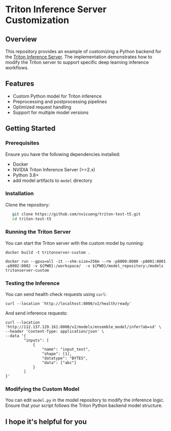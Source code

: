 # Triton Inference Server Customization

## Overview

This repository provides an example of customizing a Python backend for the [Triton Inference Server](https://github.com/triton-inference-server/server). The implementation demonstrates how to modify the Triton server to support specific deep learning inference workflows.

## Features

- Custom Python model for Triton inference
- Preprocessing and postprocessing pipelines
- Optimized request handling
- Support for multiple model versions

## Getting Started

### Prerequisites

Ensure you have the following dependencies installed:

- Docker
- NVIDIA Triton Inference Server (>=2.x)
- Python 3.8+
- add model artifacts to `model` directory
### Installation

Clone the repository:
```sh
   git clone https://github.com/nvicuong/triton-test-t5.git
   cd triton-test-t5
```

### Running the Triton Server

You can start the Triton server with the custom model by running:

```
docker build -t tritonserver-custom .

docker run --gpus=all -it --shm-size=256m --rm -p8000:8000 -p8001:8001 -p8002:8002 -v ${PWD}:/workspace/  -v ${PWD}/model_repository:/models tritonserver-custom

```

### Testing the Inference

You can send health check requests using `curl`:

```
curl --location 'http://localhost:8000/v2/health/ready'
```

And send inference requests:

```
curl --location 'http://112.137.129.161:8000/v2/models/ensemble_model/infer?ab=sd' \
--header 'Content-Type: application/json' \
--data '{
        "inputs": [
            {
                "name": "input_text",
                "shape": [1],  
                "datatype": "BYTES",
                "data": ["abc"]
            }
        ]
}'
```

### Modifying the Custom Model
You can edit `model.py` in the model repository to modify the inference logic. Ensure that your script follows the Triton Python backend model structure.

## I hope it's helpful for you
